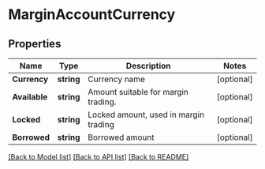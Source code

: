 # MarginAccountCurrency

## Properties

Name | Type | Description | Notes
------------ | ------------- | ------------- | -------------
**Currency** | **string** | Currency name | [optional] 
**Available** | **string** | Amount suitable for margin trading. | [optional] 
**Locked** | **string** | Locked amount, used in margin trading | [optional] 
**Borrowed** | **string** | Borrowed amount | [optional] 

[[Back to Model list]](../README.md#documentation-for-models) [[Back to API list]](../README.md#documentation-for-api-endpoints) [[Back to README]](../README.md)


